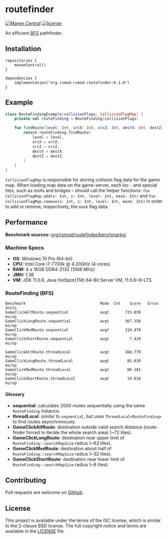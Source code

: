 # routefinder
[![Maven Central][maven-badge]][maven] [![license][license-badge]][isc]

An efficient [BFS][bfs] pathfinder.

## Installation

```
repositories {
    mavenCentral()
}

dependencies {
    implementation("org.rsmod:rsmod-routefinder:6.1.0")
}
```

## Example

```kotlin
class RouteFindingExample(collisionFlags: CollisionFlagMap) {
	private val routeFinding = RouteFinding(collisionFlags)

	fun findRoute(level: Int, srcX: Int, srcZ: Int, destX: Int, destZ: Int): Route {
		return routeFinding.findRoute(
			level = level,
			srcX = srcX,
			srcZ = srcZ,
			destX = destX,
			destZ = destZ,
		)
	}
}
```

`CollisionFlagMap` is responsible for storing collision flag data for the game map.
When loading map data on the game-server, each loc - and special tiles, such
as roofs and bridges - should call the helper functions:
`fun CollisionFlagMap.add(x: Int, z: Int, level: Int, mask: Int)` and
`fun CollisionFlagMap.remove(x: Int, z: Int, level: Int, mask: Int)`
in order to add or remove, respectively, the `mask` flag data.

## Performance
**Benchmark sources:** [org/rsmod/routefinder/benchmarks/][benchmark]

### Machine Specs
- **OS:** Windows 10 Pro (64-bit)
- **CPU:** Intel Core i7-7700k @ 4.20GHz (4 cores)
- **RAM:** 4 x 16GB DDR4-2132 (1066 MHz)
- **JMH:** 1.36
- **VM:** JDK 11.0.6, Java HotSpot(TM) 64-Bit Server VM, 11.0.6+8-LTS

### RouteFinding (BFS)
```
Benchmark                                 Mode  Cnt    Score   Error  Units
GameClickAltRoute.sequential              avgt       733.039          ms/op
GameClickLongRoute.sequential             avgt       367.350          ms/op
GameClickMedRoute.sequential              avgt       310.479          ms/op
GameClickShortRoute.sequential            avgt         7.429          ms/op

GameClickAltRoute.threadLocal             avgt       168.779          ms/op
GameClickLongRoute.threadLocal            avgt        85.639          ms/op
GameClickMedRoute.threadLocal             avgt        80.181          ms/op
GameClickShortRoute.threadLocal           avgt        19.010          ms/op
```

#### Glossary
- **sequential**: calculates 2000 routes sequentially using the same `RouteFinding` instance.
- **threadLocal**: similar to `sequential`, but uses `ThreadLocal<RouteFinding>` to find routes asynchronously.
- **GameClickAltRoute**: destination outside valid search distance (route-finder forced to iterate the whole search area) (~72 tiles).
- **GameClickLongRoute**: destination near upper limit of `RouteFinding::searchMapSize` radius (~63 tiles).
- **GameClickMedRoute**: destination about half of `RouteFinding::searchMapSize` radius (~32 tiles).
- **GameClickShortRoute**: destination near lower limit of `RouteFinding::searchMapSize` radius (~8 tiles).

## Contributing
Pull requests are welcome on [GitHub][github].

## License
This project is available under the terms of the ISC license, which is similar to the 2-clause BSD license. The full copyright notice and terms are available in the [LICENSE][license] file.

[isc]: https://opensource.org/licenses/ISC
[license]: https://github.com/rsmod/rsmod/blob/main/LICENSE.md
[license-badge]: https://img.shields.io/badge/license-ISC-informational
[maven]: https://maven-badges.herokuapp.com/maven-central/org.rsmod/rsmod-routefinder
[maven-badge]: https://maven-badges.herokuapp.com/maven-central/org.rsmod/rsmod-routefinder/badge.svg
[bfs]: https://en.wikipedia.org/wiki/Breadth-first_search
[github]: https://github.com/rsmod/rsmod
[benchmark]: https://github.com/rsmod/rsmod/tree/main/engine/routefinder/src/jmh/kotlin/org/rsmod/routefinder/benchmarks
